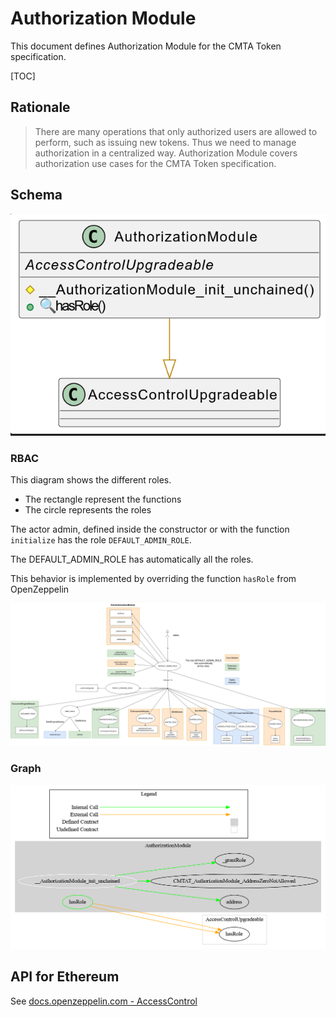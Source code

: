 # Authorization Module

This document defines Authorization Module for the CMTA Token specification.

[TOC]

## Rationale

>  There are many operations that only authorized users are allowed to perform, such as issuing new tokens. Thus we need to manage authorization in a centralized way.
> Authorization Module covers authorization use cases for the CMTA Token specification.

## Schema

![AuthorizationUML](../../schema/uml/AuthorizationUML.png)

### RBAC

This diagram shows the different roles.

- The rectangle represent the functions
- The circle represents the roles

The actor admin, defined inside the constructor or with the function `initialize` has the role `DEFAULT_ADMIN_ROLE`.

The DEFAULT_ADMIN_ROLE has automatically all the roles.

This behavior is implemented by overriding the function `hasRole` from OpenZeppelin

![RBAC-diagram-RBAC.drawio](../../schema/accessControl/RBAC-diagram-RBAC.drawio.png)

### Graph

![surya_graph_AuthorizationModule.sol](../../schema/surya_graph/surya_graph_AuthorizationModule.sol.png)

## API for Ethereum

See [docs.openzeppelin.com - AccessControl](https://docs.openzeppelin.com/contracts/5.x/api/access#AccessControl)
